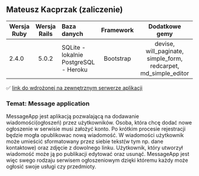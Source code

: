 ## Mateusz Kacprzak (zaliczenie)

| Wersja Ruby   | Wersja Rails  |                Baza danych                 | Framework |           Dodatkowe gemy           |
| ------------- |:-------------:|:-------------------------------------------|:---------:|:----------------------------------:|
| 2.4.0        | 5.0.2         | SQLite - lokalnie<br />PostgreSQL - Heroku | Bootstrap | devise, will_paginate, simple_form, redcarpet, md_simple_editor |


:white_check_mark: [link do wdrożonej na zewnętrznym serwerze aplikacji](http://serene-spire-89656.herokuapp.com)

### Temat: Message application

MessageApp jest aplikacją pozwalającą na dodawanie wiadomości(ogłoszeń) przez użytkowników. Osoba, która chcę dodać nowe ogłoszenie w serwisie musi założyć konto. Po krótkim procesie rejestracji będzie mogła opublikowac nową wiadomość. W wiadomości użytkownik może umieścić sformatowany przez siebie tekst(w tym np. dane kontaktowe) oraz zdjęcie z dowolnego linku. Użytkownik, który utworzył wiadomość może ją po publikacji edytować oraz usunąć. MessageApp jest więc swego rodzaju serwisem ogłoszeniowym dzięki któremu każdy może ogłosić swoje usługi czy przedmioty.


